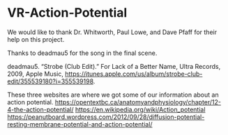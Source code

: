 # VR-Action-Potential

We would like to thank Dr. Whitworth, Paul Lowe, and Dave Pfaff for their help on this project.

Thanks to deadmau5 for the song in the final scene.

deadmau5. “Strobe (Club Edit).” For Lack of a Better Name, Ultra Records, 2009, Apple Music, https://itunes.apple.com/us/album/strobe-club-edit/355539180?i=355539198.

These three websites are where we got some of our information about an action potential.
https://opentextbc.ca/anatomyandphysiology/chapter/12-4-the-action-potential/
https://en.wikipedia.org/wiki/Action_potential
https://peanutboard.wordpress.com/2012/09/28/diffusion-potential-resting-membrane-potential-and-action-potential/
